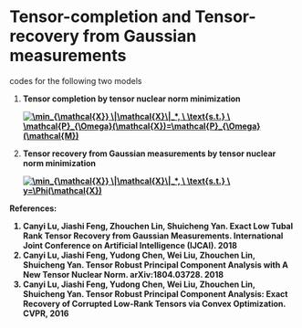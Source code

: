 # Tensor-completion and Tensor-recovery from Gaussian measurements

codes for the following two models
<ol>
    
<li><b> Tensor completion by tensor nuclear norm minimization<br/>
    
    
<a href="https://www.codecogs.com/eqnedit.php?latex=\min_{\mathcal{X}}&space;\|\mathcal{X}\|_*,&space;\&space;\text{s.t.}&space;\&space;\mathcal{P}_{\Omega}(\mathcal{X})=\mathcal{P}_{\Omega}(\mathcal{M})" target="_blank"><img src="https://latex.codecogs.com/gif.latex?\min_{\mathcal{X}}&space;\|\mathcal{X}\|_*,&space;\&space;\text{s.t.}&space;\&space;\mathcal{P}_{\Omega}(\mathcal{X})=\mathcal{P}_{\Omega}(\mathcal{M})" title="\min_{\mathcal{X}} \|\mathcal{X}\|_*, \ \text{s.t.} \ \mathcal{P}_{\Omega}(\mathcal{X})=\mathcal{P}_{\Omega}(\mathcal{M})" /></a>

  
<li><b> Tensor recovery from Gaussian measurements by tensor nuclear norm minimization <br />
  
<a href="https://www.codecogs.com/eqnedit.php?latex=\min_{\mathcal{X}}&space;\|\mathcal{X}\|_*,&space;\&space;\text{s.t.}&space;\&space;y=\Phi(\mathcal{X})" target="_blank"><img src="https://latex.codecogs.com/gif.latex?\min_{\mathcal{X}}&space;\|\mathcal{X}\|_*,&space;\&space;\text{s.t.}&space;\&space;y=\Phi(\mathcal{X})" title="\min_{\mathcal{X}} \|\mathcal{X}\|_*, \ \text{s.t.} \ y=\Phi(\mathcal{X})" /></a>
  
  
</ol>



References:

<ol>
<li> Canyi Lu, Jiashi Feng, Zhouchen Lin, Shuicheng Yan. Exact Low Tubal Rank Tensor Recovery from Gaussian Measurements. International Joint Conference on Artificial Intelligence (IJCAI). 2018

<li> Canyi Lu, Jiashi Feng, Yudong Chen, Wei Liu, Zhouchen Lin, Shuicheng Yan. Tensor Robust Principal Component Analysis with A New Tensor Nuclear Norm. arXiv:1804.03728. 2018

<li> Canyi Lu, Jiashi Feng, Yudong Chen, Wei Liu, Zhouchen Lin, Shuicheng Yan. Tensor Robust Principal Component Analysis: Exact Recovery of Corrupted Low-Rank Tensors via Convex Optimization. CVPR, 2016
</ol>
